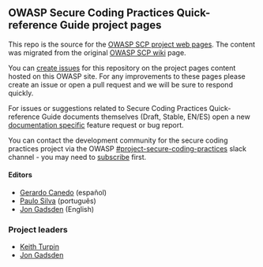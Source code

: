 ## OWASP Secure Coding Practices Quick-reference Guide project pages

This repo is the source for the [OWASP SCP project web pages][www-project].
The content was migrated from the original [OWASP SCP wiki][original] page.

You can [create issues][change] for this repository on the project pages content hosted on this OWASP site.
For any improvements to these pages please create an issue or open a pull request
and we will be sure to respond quickly.

For issues or suggestions related to Secure Coding Practices Quick-reference Guide
documents themselves (Draft, Stable, EN/ES) open a new [documentation specific][change] feature request or bug report.

You can contact the development community for the secure coding practices project via
the OWASP [#project-secure-coding-practices][project] slack channel - you may need to [subscribe][invite] first.

#### Editors

* [Gerardo Canedo][gerardo] (español)
* [Paulo Silva][paulo] (português)
* [Jon Gadsden][jon] (English)

### Project leaders

* [Keith Turpin][keith]
* [Jon Gadsden][jon]

[keith]: mailto:Keith.Turpin@owasp.org
[jon]: mailto:jon.gadsden@owasp.org
[gerardo]: mailto:gerardo.canedo@owasp.org
[paulo]: mailto:paulo.silva@owasp.org
[change]: https://github.com/OWASP/www-project-secure-coding-practices-quick-reference-guide/issues/new/choose
[original]: https://wiki.owasp.org/index.php/OWASP_Secure_Coding_Practices_-_Quick_Reference_Guide
[project]: https://owasp.slack.com/messages/C04DZ254HFG
[invite]: https://owasp.org/slack/invite
[www-project]: https://owasp.org/www-project-secure-coding-practices-quick-reference-guide/
